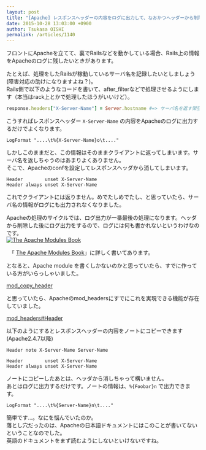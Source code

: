 ```yaml
---
layout: post
title: "[Apache] レスポンスヘッダーの内容をログに出力して、なおかつヘッダーから削除する方法"
date: 2015-10-28 13:03:00 +0900
author: Tsukasa OISHI
permalink: /articles/1140
---
```



フロントにApacheを立てて、裏でRailsなどを動かしている場合、Rails上の情報をApacheのログに残したいときがあります。  

たとえば、処理をしたRailsが稼動しているサーバ名を記録したいとしましょう(障害対応の助けになりますよね？)。  
Rails側で以下のようなコードを書いて、after_filterなどで処理させるようにします（本当はrack上とかで処理したほうがいいけど）。  
```ruby  
response.headers["X-Server-Name"] = Server.hostname #=> サーバ名を返す架空のライブラリ  
```  

こうすれぱレスポンスヘッダー ```X-Server-Name``` の内容をApacheのログに出力するだけでよくなります。  
```  
LogFormat "....\t%{X-Server-Name}o\t...."  
```  

しかしこのままだと、この情報はそのままクライアントに返ってしまいます。サーバ名を返しちゃうのはあまりよくありません。  
そこで、Apacheのconfを設定してレスポンスヘッダから消してしまいます。  
```  
Header        unset X-Server-Name  
Header always unset X-Server-Name  
```  
これでクライアントには返りません。めでたしめでたし、と思っていたら、サーバ名の情報がログにも出力されなくなりました。  

Apacheの処理のサイクルでは、ログ出力が一番最後の処理になります。ヘッダから削除した後にログ出力をするので、ログには何も書かれないというわけなのです。  
 [![The Apache Modules Book](https://images-na.ssl-images-amazon.com/images/I/51sQph2MYyL._SL160_.jpg "The Apache Modules Book")](http://www.amazon.co.jp/Apache-Modules-Book-The-Application/dp/0132409674?SubscriptionId=AKIAIKJECTBTL3JTYTKA&tag=kaeruspoon-22&linkCode=xm2&camp=2025&creative=16595&creativeASIN=0132409674)  

　「 [The Apache Modules Book](http://www.amazon.co.jp/Apache-Modules-Book-The-Application/dp/0132409674?SubscriptionId=AKIAIKJECTBTL3JTYTKA&tag=kaeruspoon-22&linkCode=xm2&camp=2025&creative=16595&creativeASIN=0132409674)」に詳しく書いてあります。  

となると、Apache module を書くしかないのかと思っていたら、すでに作っている方がいらっしゃいました。  

  [mod_copy_header](https://github.com/kazeburo/mod_copy_header)  

と思っていたら、Apacheのmod_headersにすでにこれを実現できる機能が存在していました。  

  [mod_headers#Header](https://httpd.apache.org/docs/trunk/en/mod/mod_headers.html#Header)  

以下のようにするとレスポンスヘッダーの内容をノートにコピーできます(Apache2.4.7以降)  
```  
Header note X-Server-Name Server-Name  

Header        unset X-Server-Name  
Header always unset X-Server-Name  
```  
ノートにコピーしたあとは、ヘッダから消しちゃって構いません。  
あとはログに出力するだけです。ノートの情報は、```%{Foobar}n``` で出力できます。  
```  
LogFormat "....\t%{Server-Name}n\t...."  
```  

簡単です...。なにを悩んでいたのか。  
落とし穴だったのは、Apacheの日本語ドキュメントにはこのことが書いてないということなのでした。  
英語のドキュメントをまず読むようにしないといけないですね。  
